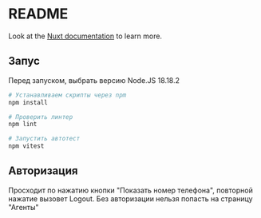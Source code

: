 # README

Look at the [Nuxt documentation](https://nuxt.com/docs/getting-started/introduction) to learn more.

## Запус

Перед запуском, выбрать версию Node.JS 18.18.2

```bash
# Устанавливаем скрипты через npm
npm install
```


```bash
# Проверить линтер
npm lint
```

```bash
# Запустить автотест
npm vitest
```

## Авторизация

Просходит по нажатию кнопки "Показать номер телефона", повторной нажатие вызовет Logout. Без авторизации нельзя попасть на страницу "Агенты"

